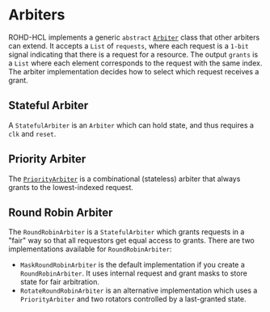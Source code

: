 # Arbiters

ROHD-HCL implements a generic `abstract` [`Arbiter`](https://intel.github.io/rohd-hcl/rohd_hcl/Arbiter-class.html) class that other arbiters can extend.  It accepts a `List` of `requests`, where each request is a `1-bit` signal indicating that there is a request for a resource.  The output `grants` is a `List` where each element corresponds to the request with the same index.  The arbiter implementation decides how to select which request receives a grant.

## Stateful Arbiter

A `StatefulArbiter` is an `Arbiter` which can hold state, and thus requires a `clk` and `reset`.

## Priority Arbiter

The [`PriorityArbiter`](https://intel.github.io/rohd-hcl/rohd_hcl/PriorityArbiter-class.html) is a combinational (stateless) arbiter that always grants to the lowest-indexed request.

<!-- [PriorityArbiter Schematic](https://intel.github.io/rohd-hcl/PriorityArbiter.html) -->

## Round Robin Arbiter

The `RoundRobinArbiter` is a `StatefulArbiter` which grants requests in a "fair" way so that all requestors get equal access to grants.  There are two implementations available for `RoundRobinArbiter`:

- `MaskRoundRobinArbiter` is the default implementation if you create a `RoundRobinArbiter`.  It uses internal request and grant masks to store state for fair arbitration.
- `RotateRoundRobinArbiter` is an alternative implementation which uses a `PriorityArbiter` and two rotators controlled by a last-granted state.
